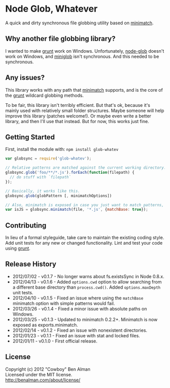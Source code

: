 # Node Glob, Whatever

A quick and dirty synchronous file globbing utility based on [minimatch](https://github.com/isaacs/minimatch).

## Why another file globbing library?

I wanted to make [grunt](https://github.com/cowboy/grunt) work on Windows. Unfortunately, [node-glob](https://github.com/isaacs/node-glob) doesn't work on Windows, and [miniglob](https://github.com/isaacs/miniglob) isn't synchronous. And this needed to be synchronous.

## Any issues?

This library works with any path that [minimatch](https://github.com/isaacs/minimatch) supports, and is the core of the [grunt](https://github.com/cowboy/grunt) wildcard globbing methods.

To be fair, this library isn't terribly efficient. But that's ok, because it's mainly used with relatively small folder structures. Maybe someone will help improve this library (patches welcome!). Or maybe even write a better library, and then I'll use that instead. But for now, this works just fine.

## Getting Started

First, install the module with: `npm install glob-whatev`

```javascript
var globsync = require('glob-whatev');

// Relative patterns are matched against the current working directory.
globsync.glob('foo/**/*.js').forEach(function(filepath) {
  // do stuff with `filepath`
});

// Basically, it works like this.
globsync.glob(globPattern [, minimatchOptions])

// Also, minimatch is exposed in case you just want to match patterns, eg.
var isJS = globsync.minimatch(file, '*.js', {matchBase: true});
```

## Contributing
In lieu of a formal styleguide, take care to maintain the existing coding style. Add unit tests for any new or changed functionality. Lint and test your code using [grunt](https://github.com/cowboy/grunt).

## Release History

* 2012/07/02 - v0.1.7 - No longer warns about fs.existsSync in Node 0.8.x.
* 2012/04/13 - v0.1.6 - Added `options.cwd` option to allow searching from a different base directory than `process.cwd()`. Added `options.maxDepth` unit tests.
* 2012/04/10 - v0.1.5 - Fixed an issue where using the `matchBase` minimatch option with simple patterns would fail.
* 2012/03/26 - v0.1.4 - Fixed a minor issue with absolute paths on Windows.
* 2012/03/25 - v0.1.3 - Updated to minimatch 0.2.2+. Minimatch is now exposed as exports.minimatch.
* 2012/02/14 - v0.1.2 - Fixed an issue with nonexistent directories.
* 2012/01/23 - v0.1.1 - Fixed an issue with stat and locked files.
* 2012/01/11 - v0.1.0 - First official release.

## License
Copyright (c) 2012 "Cowboy" Ben Alman  
Licensed under the MIT license.  
<http://benalman.com/about/license/>
